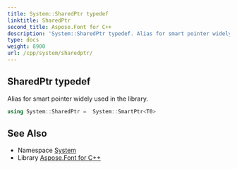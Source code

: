 ```yaml
---
title: System::SharedPtr typedef
linktitle: SharedPtr
second_title: Aspose.Font for C++
description: 'System::SharedPtr typedef. Alias for smart pointer widely used in the library in C++.'
type: docs
weight: 8900
url: /cpp/system/sharedptr/
---
```

## SharedPtr typedef


Alias for smart pointer widely used in the library.

```cpp
using System::SharedPtr =  System::SmartPtr<T0>
```


## See Also

* Namespace [System](../)
* Library [Aspose.Font for C++](../../)
